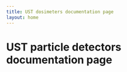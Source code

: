 ```yaml
---
title: UST dosimeters documentation page
layout: home
---
```


# UST particle detectors documentation page
